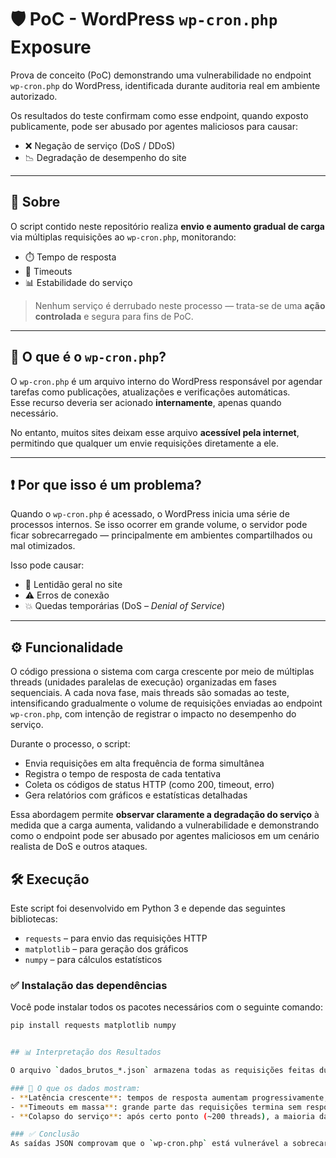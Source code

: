 # 🛡️ PoC - WordPress `wp-cron.php` Exposure

Prova de conceito (PoC) demonstrando uma vulnerabilidade no endpoint `wp-cron.php` do WordPress, identificada durante auditoria real em ambiente autorizado.

Os resultados do teste confirmam como esse endpoint, quando exposto publicamente, pode ser abusado por agentes maliciosos para causar:

- ❌ Negação de serviço (DoS / DDoS)
- 📉 Degradação de desempenho do site

---

## 📌 Sobre

O script contido neste repositório realiza **envio e aumento gradual de carga** via múltiplas requisições ao `wp-cron.php`, monitorando:

- ⏱️ Tempo de resposta  
- 🔁 Timeouts  
- 📊 Estabilidade do serviço  

> Nenhum serviço é derrubado neste processo — trata-se de uma **ação controlada** e segura para fins de PoC.

---

## 🚨 O que é o `wp-cron.php`?

O `wp-cron.php` é um arquivo interno do WordPress responsável por agendar tarefas como publicações, atualizações e verificações automáticas.  
Esse recurso deveria ser acionado **internamente**, apenas quando necessário.

No entanto, muitos sites deixam esse arquivo **acessível pela internet**, permitindo que qualquer um envie requisições diretamente a ele.

---

## ❗ Por que isso é um problema?

Quando o `wp-cron.php` é acessado, o WordPress inicia uma série de processos internos. Se isso ocorrer em grande volume, o servidor pode ficar sobrecarregado — principalmente em ambientes compartilhados ou mal otimizados.

Isso pode causar:

- 🔄 Lentidão geral no site  
- ⚠️ Erros de conexão  
- 💥 Quedas temporárias (DoS – *Denial of Service*)  

---
## ⚙️ Funcionalidade

O código pressiona o sistema com carga crescente por meio de múltiplas threads (unidades paralelas de execução) organizadas em fases sequenciais. A cada nova fase, mais threads são somadas ao teste, intensificando gradualmente o volume de requisições enviadas ao endpoint `wp-cron.php`, com intenção de registrar o impacto no desempenho do serviço.

Durante o processo, o script:

- Envia requisições em alta frequência de forma simultânea
- Registra o tempo de resposta de cada tentativa
- Coleta os códigos de status HTTP (como 200, timeout, erro)
- Gera relatórios com gráficos e estatísticas detalhadas

Essa abordagem permite **observar claramente a degradação do serviço** à medida que a carga aumenta, validando a vulnerabilidade e demonstrando como o endpoint pode ser abusado por agentes maliciosos em um cenário realista de DoS e outros ataques.


## 🛠 Execução


Este script foi desenvolvido em Python 3 e depende das seguintes bibliotecas:

- `requests` – para envio das requisições HTTP
- `matplotlib` – para geração dos gráficos
- `numpy` – para cálculos estatísticos

### ✅ Instalação das dependências

Você pode instalar todos os pacotes necessários com o seguinte comando:

```bash
pip install requests matplotlib numpy


## 📊 Interpretação dos Resultados

O arquivo `dados_brutos_*.json` armazena todas as requisições feitas durante o teste, com latências, timestamps e códigos de resposta HTTP.

### 🚨 O que os dados mostram:
- **Latência crescente**: tempos de resposta aumentam progressivamente, chegando a 13s+ nas últimas fases.
- **Timeouts em massa**: grande parte das requisições termina sem resposta (`"Timeout"`), indicando que o servidor não suporta a carga.
- **Colapso do serviço**: após certo ponto (~200 threads), a maioria das requisições falha, o que comprova **negação de serviço efetiva**.

### ✅ Conclusão
As saídas JSON comprovam que o `wp-cron.php` está vulnerável a sobrecarga, e pode ser explorado para causar **DoS/DDoS/flooding**. Mesmo em um ambiente controlado, o endpoint não suporta múltiplas requisições simultâneas, confirmando a fragilidade de sua exposição pública.

